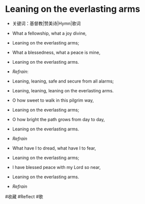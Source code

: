 # Leaning on the everlasting arms
* 关键词：基督教|赞美诗|Hymn|歌词

* What a fellowship, what a joy divine,
* Leaning on the everlasting arms;
* What a blessedness, what a peace is mine,
* Leaning on the everlasting arms.
* *Refrain*:
* Leaning, leaning, safe and secure from all alarms;
* Leaning, leaning, leaning on the everlasting arms.
* O how sweet to walk in this pilgrim way,
* Leaning on the everlasting arms;
* O how bright the path grows from day to day,
* Leaning on the everlasting arms.
* *Refrain*
* What have I to dread, what have I to fear,
* Leaning on the everlasting arms;
* I have blessed peace with my Lord so near,
* Leaning on the everlasting arms.
* *Refrain*

#收藏 #Reflect #歌